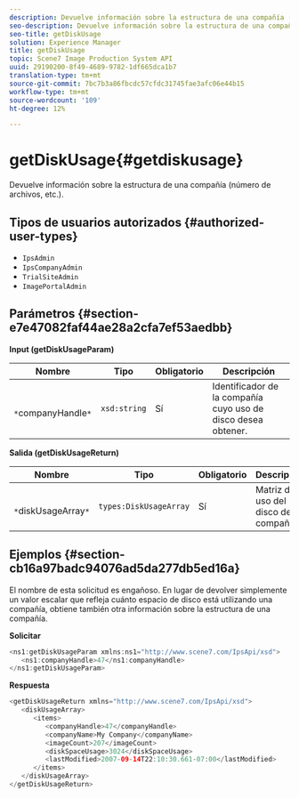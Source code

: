 ```yaml
---
description: Devuelve información sobre la estructura de una compañía (número de archivos, etc.).
seo-description: Devuelve información sobre la estructura de una compañía (número de archivos, etc.).
seo-title: getDiskUsage
solution: Experience Manager
title: getDiskUsage
topic: Scene7 Image Production System API
uuid: 29190200-8f49-4689-9782-1df665dca1b7
translation-type: tm+mt
source-git-commit: 7bc7b3a86fbcdc57cfdc31745fae3afc06e44b15
workflow-type: tm+mt
source-wordcount: '109'
ht-degree: 12%

---
```



# getDiskUsage{#getdiskusage}

Devuelve información sobre la estructura de una compañía (número de archivos, etc.).

## Tipos de usuarios autorizados {#authorized-user-types}

* `IpsAdmin`
* `IpsCompanyAdmin`
* `TrialSiteAdmin`
* `ImagePortalAdmin`

## Parámetros {#section-e7e47082faf44ae28a2cfa7ef53aedbb}

**Input (getDiskUsageParam)**

| Nombre | Tipo | Obligatorio | Descripción |
|---|---|---|---|
| ` *`companyHandle`*` | `xsd:string` | Sí | Identificador de la compañía cuyo uso de disco desea obtener. |

**Salida (getDiskUsageReturn)**

| Nombre | Tipo | Obligatorio | Descripción |
|---|---|---|---|
| ` *`diskUsageArray`*` | `types:DiskUsageArray` | Sí | Matriz de uso del disco de compañía. |

## Ejemplos {#section-cb16a97badc94076ad5da277db5ed16a}

El nombre de esta solicitud es engañoso. En lugar de devolver simplemente un valor escalar que refleja cuánto espacio de disco está utilizando una compañía, obtiene también otra información sobre la estructura de una compañía.

**Solicitar**

```java
<ns1:getDiskUsageParam xmlns:ns1="http://www.scene7.com/IpsApi/xsd">
   <ns1:companyHandle>47</ns1:companyHandle>
</ns1:getDiskUsageParam>
```

**Respuesta**

```java
<getDiskUsageReturn xmlns="http://www.scene7.com/IpsApi/xsd">
   <diskUsageArray>
      <items>
         <companyHandle>47</companyHandle>
         <companyName>My Company</companyName>
         <imageCount>207</imageCount>
         <diskSpaceUsage>3024</diskSpaceUsage>
         <lastModified>2007-09-14T22:10:30.661-07:00</lastModified>
      </items>
   </diskUsageArray>
</getDiskUsageReturn>
```


